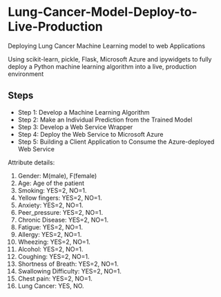 # Lung-Cancer-Model-Deploy-to-Live-Production
Deploying Lung Cancer Machine Learning model to web Applications

Using scikit-learn, pickle, Flask, Microsoft Azure and ipywidgets to fully deploy a Python machine learning algorithm into a live, production environment

## Steps
* Step 1: Develop a Machine Learning Algorithm
* Step 2: Make an Individual Prediction from the Trained Model
* Step 3: Develop a Web Service Wrapper
* Step 4: Deploy the Web Service to Microsoft Azure
* Step 5: Building a Client Application to Consume the Azure-deployed Web Service

Attribute details: 
1.	Gender: M(male), F(female) 
2.	Age: Age of the patient 
3.	Smoking: YES=2, NO=1. 
4.	Yellow fingers: YES=2, NO=1. 
5.	Anxiety: YES=2, NO=1. 
6.	Peer_pressure: YES=2, NO=1. 
7.	Chronic Disease: YES=2, NO=1. 
8.	Fatigue: YES=2, NO=1. 
9.	Allergy: YES=2, NO=1. 
10.	Wheezing: YES=2, NO=1. 
11.	Alcohol: YES=2, NO=1. 
12.	Coughing: YES=2, NO=1. 
13.	Shortness of Breath: YES=2, NO=1. 
14.	Swallowing Difficulty: YES=2, NO=1. 
15.	Chest pain: YES=2, NO=1. 
16.	Lung Cancer: YES, NO.

